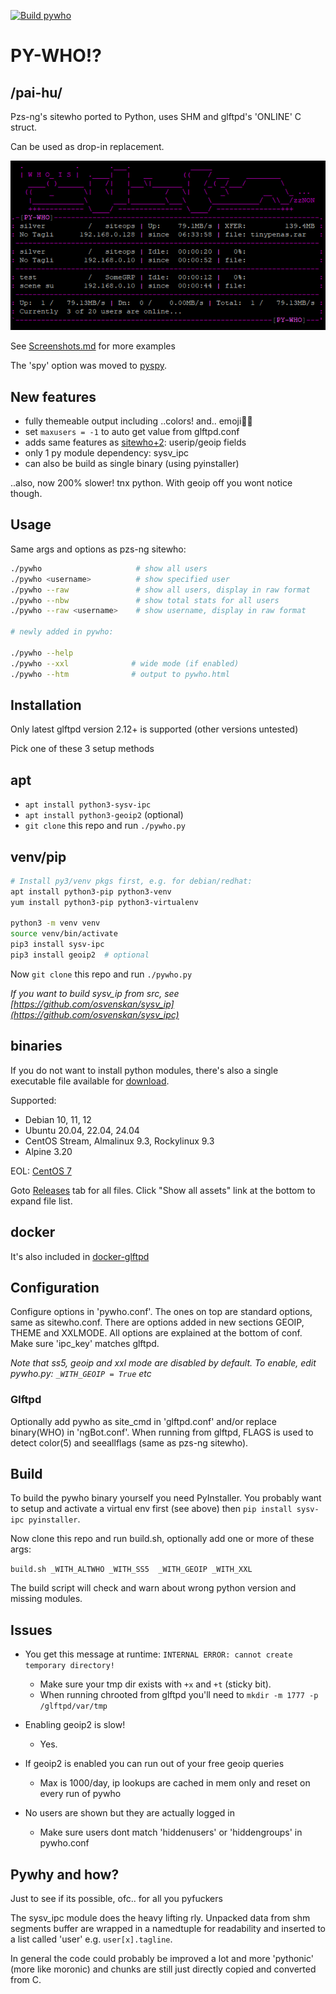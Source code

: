 [![Build pywho](https://github.com/silv3rr/pywho/actions/workflows/build.yml/badge.svg)](https://github.com/silv3rr/pywho/actions/workflows/build.yml)

# PY-WHO!?

## /pai-hu/

Pzs-ng's sitewho ported to Python, uses SHM and glftpd's 'ONLINE' C struct.

Can be used as drop-in replacement.

![screenshot_1](docs/pywho1.png)

See [Screenshots.md](docs/Screenshots.md) for more examples

The 'spy' option was moved to [pyspy](https://github.com/silv3rr/pyspy).

## New features

- fully themeable output including ..colors! and.. emoji💾😆
- set `maxusers = -1` to auto get value from glftpd.conf
- adds same features as [sitewho+2](https://github.com/silv3rr/sitewho-plus2): userip/geoip fields
- only 1 py module dependency: sysv_ipc
- can also be build as single binary (using pyinstaller)

..also, now 200% slower! tnx python. With geoip off you wont notice though.

## Usage

Same args and options as pzs-ng sitewho:

``` bash
./pywho                     # show all users
./pywho <username>          # show specified user
./pywho --raw               # show all users, display in raw format
./pywho --nbw               # show total stats for all users
./pywho --raw <username>    # show username, display in raw format

# newly added in pywho:

./pywho --help
./pywho --xxl              # wide mode (if enabled)
./pywho --htm              # output to pywho.html
```

## Installation

Only latest glftpd version 2.12+ is supported (other versions untested)

Pick one of these 3 setup methods

## apt

- `apt install python3-sysv-ipc`
- `apt install python3-geoip2`  (optional)
- `git clone` this repo and run `./pywho.py`

## venv/pip

``` bash
# Install py3/venv pkgs first, e.g. for debian/redhat:
apt install python3-pip python3-venv
yum install python3-pip python3-virtualenv

python3 -m venv venv
source venv/bin/activate
pip3 install sysv-ipc
pip3 install geoip2  # optional
```

Now `git clone` this repo and run `./pywho.py`

_If you want to build sysv_ip from src, see [https://github.com/osvenskan/sysv_ip](https://github.com/osvenskan/sysv_ipc)_

## binaries

If you do not want to install python modules, there's also a single executable file available for [download](../../releases).

Supported:

- Debian 10, 11, 12
- Ubuntu 20.04, 22.04, 24.04
- CentOS Stream, Almalinux 9.3, Rockylinux 9.3
- Alpine 3.20

EOL: [CentOS 7](../../releases/download/slv-pywho-v20230706/pywho-centos7-python3.6-x86_x64.tar.gz)
 
Goto [Releases](../../releases) tab for all files. Click "Show all assets" link at the bottom to expand file list.

## docker

It's also included in [docker-glftpd](https://github.com/silv3rr/docker-glftpd)

## Configuration

Configure options in 'pywho.conf'. The ones on top are standard options, same as sitewho.conf. There are options added in new sections GEOIP, THEME and XXLMODE. All options are explained at the bottom of conf. Make sure 'ipc_key' matches glftpd.

_Note that ss5, geoip and xxl mode are disabled by default. To enable, edit pywho.py: `_WITH_GEOIP = True` etc_

### Glftpd

Optionally add pywho as site_cmd in 'glftpd.conf' and/or replace binary(WHO) in 'ngBot.conf'. When running from glftpd, FLAGS is used to detect color(5) and seeallflags (same as pzs-ng sitewho).

## Build

To build the pywho binary yourself you need PyInstaller. You probably want to setup and activate a virtual env first (see above) then `pip install sysv-ipc pyinstaller`.

Now clone this repo and run build.sh, optionally add one or more of these args:

`build.sh _WITH_ALTWHO _WITH_SS5  _WITH_GEOIP _WITH_XXL`

The build script will check and warn about wrong python version and missing modules.

## Issues

- You get this message at runtime: `INTERNAL ERROR: cannot create temporary directory!`
    - Make sure your tmp dir exists with `+x` and `+t` (sticky bit).
    - When running chrooted from glftpd you'll need to `mkdir -m 1777 -p /glftpd/var/tmp`

- Enabling geoip2 is slow!
    - Yes.

- If geoip2 is enabled you can run out of your free geoip queries
    - Max is 1000/day, ip lookups are cached in mem only and reset on every run of pywho

- No users are shown but they are actually logged in
    - Make sure users dont match 'hiddenusers' or 'hiddengroups' in pywho.conf

## Pywhy and how?

Just to see if its possible, ofc.. for all you pyfuckers

The sysv_ipc module does the heavy lifting rly. Unpacked data from shm segments buffer are wrapped in a namedtuple for readability and inserted to a list called 'user' e.g. `user[x].tagline`.

In general the code could probably be improved a lot and more 'pythonic' (more like moronic) and chunks are still just directly copied and converted from C.
